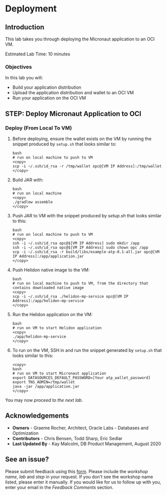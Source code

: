 # Deployment

## Introduction

This lab takes you through deploying the Micronaut application to an OCI VM.

Estimated Lab Time: 10 minutes

### Objectives

In this lab you will:

* Build your application distribution
* Upload the application distribution and wallet to an OCI VM
* Run your application on the OCI VM

## **STEP**:  Deploy Micronaut Application to OCI

### Deploy (From Local To VM)

1. Before deploying, ensure the wallet exists on the VM by running the snippet produced by `setup.sh` that looks similar to:

    ```
    bash
    # run on local machine to push to VM
    <copy>
    scp -i ~/.ssh/id_rsa -r /tmp/wallet opc@[VM IP Address]:/tmp/wallet
    </copy>
    ```

2. Build JAR with:

    ```
    bash
    # run on local machine
    <copy>
    ./gradlew assemble
    </copy>
    ```

3. Push JAR to VM with the snippet produced by *setup.sh* that looks similar to this:

    ```
    bash
    # run on local machine to push to VM
    <copy>
    ssh -i ~/.ssh/id_rsa opc@$[VM IP Address] sudo mkdir /app
    ssh -i ~/.ssh/id_rsa opc@$[VM IP Address] sudo chown opc /app
    scp -i ~/.ssh/id_rsa -r build/libs/example-atp-0.1-all.jar opc@[VM IP Address]:/app/application.jar
    </copy>
    ```

4. Push Helidon native image to the VM:

    ```
    bash
    # run on local machine to push to VM, from the directory that contains downloaded native image
    <copy>
    scp -i ~/.ssh/id_rsa ./helidon-mp-service opc@[VM IP Address]:/app/helidon-mp-service
    </copy>
    ```

5. Run the Helidon application on the VM:

    ```
    bash
    # run on VM to start Helidon application
    <copy>
    ./app/helidon-mp-service
    </copy>
    ```

4. To run on the VM, SSH in and run the snippet generated by `setup.sh` that looks similar to this:

    ```
    <copy>
    bash
    # run on VM to start Micronaut application
    export DATASOURCES_DEFAULT_PASSWORD=[Your atp_wallet_password]
    export TNS_ADMIN=/tmp/wallet
    java -jar /app/application.jar
    </copy>
    ```

You may now *proceed to the next lab*.

## Acknowledgements
- **Owners** - Graeme Rocher, Architect, Oracle Labs - Databases and Optimization
- **Contributors** - Chris Bensen, Todd Sharp, Eric Sedlar
- **Last Updated By** - Kay Malcolm, DB Product Management, August 2020

## See an issue?
Please submit feedback using this [form](https://apexapps.oracle.com/pls/apex/f?p=133:1:::::P1_FEEDBACK:1). Please include the *workshop name*, *lab* and *step* in your request.  If you don't see the workshop name listed, please enter it manually. If you would like for us to follow up with you, enter your email in the *Feedback Comments* section.